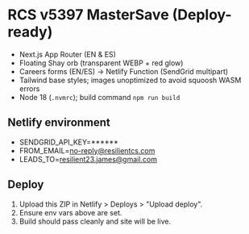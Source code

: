 # RCS v5397 MasterSave (Deploy-ready)
- Next.js App Router (EN & ES)
- Floating Shay orb (transparent WEBP + red glow)
- Careers forms (EN/ES) -> Netlify Function (SendGrid multipart)
- Tailwind base styles; images unoptimized to avoid squoosh WASM errors
- Node 18 (`.nvmrc`); build command `npm run build`

## Netlify environment
- SENDGRID_API_KEY=******
- FROM_EMAIL=no-reply@resilientcs.com
- LEADS_TO=resilient23.james@gmail.com

## Deploy
1) Upload this ZIP in Netlify > Deploys > "Upload deploy".
2) Ensure env vars above are set.
3) Build should pass cleanly and site will be live.
